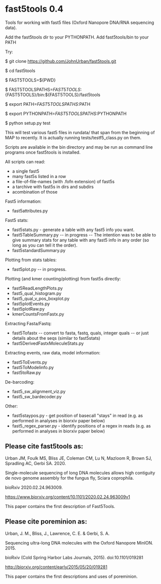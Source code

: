 # fast5tools 0.4
Tools for working with fast5 files (Oxford Nanopore DNA/RNA sequencing data).


Add the fast5tools dir to your PYTHONPATH.
Add fast5tools/bin to your PATH

Try:

$ git clone https://github.com/JohnUrban/fast5tools.git

$ cd fast5tools

$ FAST5TOOLS=${PWD}

$ FAST5TOOLSPATHS=${FAST5TOOLS}:${FAST5TOOLS}/bin:${FAST5TOOLS}/fast5tools

$ export PATH=${FAST5TOOLSPATHS}:$PATH

$ export PYTHONPATH=${FAST5TOOLSPATHS}:$PYTHONPATH

$ python setup.py test

This will test various fast5 files in rundata/ that span from the beginning of MAP to recently. It is actually running tests/testf5\_class.py on them. 

Scripts are available in the bin directory and may be run as command line
programs once fast5tools is installed.


All scripts can read:
- a single fast5
- many fast5s listed in a row
- a file-of-file-names (with .fofn extension) of fast5s
- a tarchive with fast5s in dirs and subdirs
- acombination of those


Fast5 information:
- fast5attributes.py

Fast5 stats:
- fast5stats.py - generate a table with any fast5 info you want. 
- fast5TableSummary.py -- in progress -- The intention was to be able to give summary stats for any table with any fast5 info in any order (so long as you can tell it the order).
- fast5standardSummary.py

Plotting from stats tables:
- fast5plot.py -- in progress. 

Plotting (and kmer counting/plotting) from fast5s directly:
- fast5ReadLengthPlots.py
- fast5_qual_histogram.py
- fast5_qual_v_pos_boxplot.py
- fast5plotEvents.py
- fast5plotRaw.py
- kmerCountsFromFastx.py


Extracting Fasta/Fastq:
- fast5Tofastx -- convert to fasta, fastq, quals, integer quals -- or just details about the seqs (similar to fast5stats)
- fast5DerivedFastxMoleculeStats.py

Extracting events, raw data, model information:
- fast5ToEvents.py 
- fast5ToModelinfo.py 
- fast5toRaw.py


De-barcoding:
- fast5_sw_alignment_viz.py
- fast5_sw_bardecoder.py


Other:
- fast5staypos.py - get position of basecall "stays" in read (e.g. as performed in analyses in biorxiv paper below)
- fast5_regex_parser.py - identify positions of a regex in reads (e.g. as performed in analyses in biorxiv paper below)



Please cite fast5tools as:
-------------------------------------------
Urban JM, Foulk MS, Bliss JE, Coleman CM, Lu N, Mazloom R, Brown SJ, Spradling AC, Gerbi SA. 2020. 

Single-molecule sequencing of long DNA molecules allows high contiguity de novo genome assembly for the fungus fly, Sciara coprophila. 

bioRxiv 2020.02.24.963009.

https://www.biorxiv.org/content/10.1101/2020.02.24.963009v1

This paper contains the first description of Fast5Tools.



Please cite  poreminion as:
-------------------------------------------
Urban, J. M., Bliss, J., Lawrence, C. E. & Gerbi, S. A. 

Sequencing ultra-long DNA molecules with the Oxford Nanopore MinION. 2015.

bioRxiv (Cold Spring Harbor Labs Journals, 2015). doi:10.1101/019281 

http://biorxiv.org/content/early/2015/05/20/019281

This paper contains the first descriptions and uses of poreminion.




